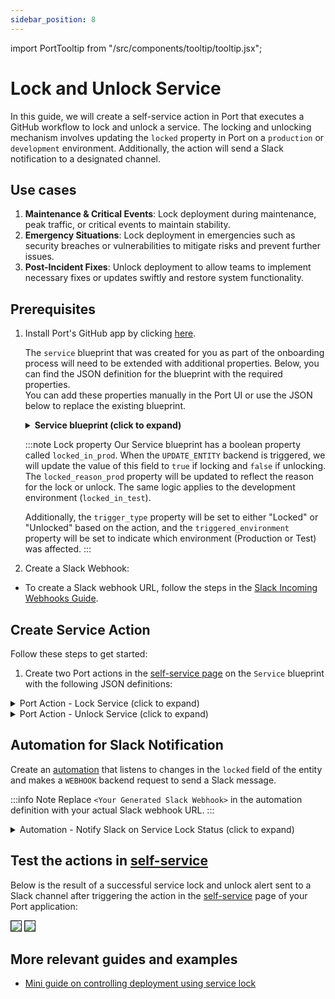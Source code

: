 ```yaml
---
sidebar_position: 8
---
```


import PortTooltip from "/src/components/tooltip/tooltip.jsx";

# Lock and Unlock Service

In this guide, we will create a self-service action in Port that executes a GitHub workflow to lock and unlock a service. The locking and unlocking mechanism involves updating the `locked` property in Port on a `production` or `development` environment. Additionally, the action will send a Slack notification to a designated channel.

## Use cases
1. **Maintenance & Critical Events**: Lock deployment during maintenance, peak traffic, or critical events to maintain stability.
2. **Emergency Situations**: Lock deployment in emergencies such as security breaches or vulnerabilities to mitigate risks and prevent further issues.
3. **Post-Incident Fixes**: Unlock deployment to allow teams to implement necessary fixes or updates swiftly and restore system functionality.

## Prerequisites
1. Install Port's GitHub app by clicking [here](https://github.com/apps/getport-io/installations/new).

    The `service` blueprint that was created for you as part of the onboarding process will need
   to be extended with additional properties.
   Below, you can find the JSON definition for the blueprint with the required properties.  
   You can add these properties manually in the Port UI or use the JSON below to replace the existing blueprint.
    
    <details>
    <summary><b>Service blueprint (click to expand)</b></summary>
    
    ```json showLineNumbers
    {
      "identifier": "service",
      "title": "Service",
      "icon": "Github",
      "schema": {
        "properties": {
          "readme": {
            "title": "README",
            "type": "string",
            "format": "markdown",
            "icon": "Book"
          },
          "url": {
            "title": "URL",
            "format": "url",
            "type": "string",
            "icon": "Link"
          },
          "language": {
            "icon": "Git",
            "type": "string",
            "title": "Language",
            "enum": [
              "GO",
              "Python",
              "Node",
              "React"
            ],
            "enumColors": {
              "GO": "red",
              "Python": "green",
              "Node": "blue",
              "React": "yellow"
            }
          },
          "slack": {
            "icon": "Slack",
            "type": "string",
            "title": "Slack",
            "format": "url"
          },
          "code_owners": {
            "title": "Code owners",
            "description": "This service's code owners",
            "type": "string",
            "icon": "TwoUsers"
          },
          "type": {
            "title": "Type",
            "description": "This service's type",
            "type": "string",
            "enum": [
              "Backend",
              "Frontend",
              "Library"
            ],
            "enumColors": {
              "Backend": "purple",
              "Frontend": "pink",
              "Library": "green"
            },
            "icon": "DefaultProperty"
          },
          "lifecycle": {
            "title": "Lifecycle",
            "type": "string",
            "enum": [
              "Production",
              "Staging",
              "Development"
            ],
            "enumColors": {
              "Production": "green",
              "Staging": "yellow",
              "Development": "blue"
            },
            "icon": "DefaultProperty"
          },
          "locked_in_prod": {
            "icon": "DefaultProperty",
            "title": "Locked in Prod",
            "type": "boolean",
            "default": false
          },
          "locked_reason_prod": {
            "icon": "DefaultProperty",
            "title": "Locked Reason Prod",
            "type": "string"
          },
          "locked_in_test": {
            "icon": "DefaultProperty",
            "title": "Locked in Test",
            "type": "boolean",
            "default": false
          },
          "locked_reason_test": {
            "icon": "DefaultProperty",
            "title": "Locked Reason Test",
            "type": "string"
          },
          "trigger_type": {
          "icon": "DefaultProperty",
          "title": "Lock or Unlock",
          "type": "string"
          },
          "triggered_environment": {
          "icon": "DefaultProperty",
          "title": "Triggered Environment",
          "type": "string"
          }
        },
        "required": []
      },
      "mirrorProperties": {},
      "calculationProperties": {},
      "aggregationProperties": {},
      "relations": {}
    }
    ```
    </details>

   :::note Lock property
   Our Service blueprint has a boolean property called `locked_in_prod`.
   When the `UPDATE_ENTITY` backend is triggered,
   we will update the value of this field to `true` if locking and `false` if unlocking.
   The `locked_reason_prod` property will be updated to reflect the reason for the lock or unlock.
   The same logic applies to the development environment (`locked_in_test`).

   Additionally, the `trigger_type` property will be set to either "Locked" or "Unlocked" based on the action,
   and the `triggered_environment` property will be set to indicate which environment (Production or Test) was affected.
   :::


2. Create a Slack Webhook:

- To create a Slack webhook URL, follow the steps in the [Slack Incoming Webhooks Guide](https://api.slack.com/messaging/webhooks).


##  Create Service Action 

Follow these steps to get started:

1. Create two Port actions in the [self-service page](https://app.getport.io/self-serve) on the `Service` blueprint with the following JSON definitions:

<details>
  <summary></b>Port Action - Lock Service (click to expand)</b></summary>

```json showLineNumbers
{
  "identifier": "lock_service",
  "title": "Lock Service",
  "icon": "Lock",
  "description": "Lock service in Port",
  "trigger": {
    "type": "self-service",
    "operation": "DAY-2",
    "userInputs": {
      "properties": {
        "reason": {
          "type": "string",
          "title": "Reason"
        },
        "environment": {
          "type": "string",
          "title": "Environment",
          "enum": [
            "Production",
            "Staging",
            "Development"
          ],
          "enumColors": {
            "Production": "green",
            "Staging": "orange",
            "Development": "blue"
          }
        }
      },
      "required": [],
      "order": [
        "reason"
      ]
    },
    "blueprintIdentifier": "service"
  },
  "invocationMethod": {
    "type": "UPSERT_ENTITY",
    "blueprintIdentifier": "service",
    "mapping": {
      "identifier": "{{ .entity.identifier }}",
      "title": "{{ .entity.title }}",
      "properties": {
        "{{ if .inputs.environment == 'Production' then 'locked_in_prod' else 'locked_in_test' end }}": true,
        "{{ if .inputs.environment == 'Production' then 'locked_reason_prod' else 'locked_reason_test' end }}": "{{ .inputs.reason }}",
        "trigger_type": "Locked",
        "triggered_environment": "{{ .inputs.environment }}"
      }
    }
  },
  "requiredApproval": false
}
```

</details>

<details>
  <summary></b>Port Action - Unlock Service (click to expand)</b></summary>

```json showLineNumbers
{
  "identifier": "unlock_service",
  "title": "Unlock Service",
  "icon": "Unlock",
  "description": "Unlock service in Port",
  "trigger": {
    "type": "self-service",
    "operation": "DAY-2",
    "userInputs": {
      "properties": {
        "reason": {
          "type": "string",
          "title": "Reason"
        },
        "environment": {
          "type": "string",
          "title": "Environment",
          "enum": [
            "Production",
            "Staging",
            "Development"
          ],
          "enumColors": {
            "Production": "green",
            "Staging": "orange",
            "Development": "blue"
          }
        }
      },
      "required": [],
      "order": [
        "reason",
        "environment"
      ]
    },
    "blueprintIdentifier": "service"
  },
  "invocationMethod": {
    "type": "UPSERT_ENTITY",
    "blueprintIdentifier": "service",
    "mapping": {
      "identifier": "{{ .entity.identifier }}",
      "title": "{{ .entity.title }}",
      "properties": {
        "{{ if .inputs.environment == 'Production' then 'locked_in_prod' else 'locked_in_test' end }}": false,
        "{{ if .inputs.environment == 'Production' then 'locked_reason_prod' else 'locked_reason_test' end }}": "{{ .inputs.reason }}",
        "trigger_type": "Unlocked",
        "triggered_environment": "{{ .inputs.environment }}"
      }
    }
  },
  "requiredApproval": false
}
```

</details>





## Automation for Slack Notification

Create an [automation](/actions-and-automations/create-self-service-experiences/) that listens to changes in the `locked` field of the entity and makes a `WEBHOOK` backend request to send a Slack message.

:::info Note
Replace `<Your Generated Slack Webhook>` in the automation definition with your actual Slack webhook URL.
:::

<details>
  <summary></b>Automation - Notify Slack on Service Lock Status (click to expand)</b></summary>

```json showLineNumbers
{
  "identifier": "serviceLockStatusChange",
  "title": "Notify Slack on Service Lock Status Change",
  "icon": "Slack",
  "description": "Sends a Slack message when the service lock status changes.",
  "trigger": {
    "type": "automation",
    "event": {
      "type": "ENTITY_UPDATED",
      "blueprintIdentifier": "service"
    },
    "condition": {
      "type": "JQ",
      "expressions": [
        ".diff.after.properties.locked_in_prod != .diff.before.properties.locked_in_prod or .diff.after.properties.locked_in_test != .diff.before.properties.locked_in_test"
      ],
      "combinator": "or"
    }
  },
  "invocationMethod": {
    "type": "WEBHOOK",
    "url": "<Your Generated Slack Webhook>",
    "agent": false,
    "synchronized": true,
    "body": {
      "text": "*Port Service {{ .event.diff.after.properties.trigger_type }}*\n\n*Service Name*: {{ .event.diff.after.title }}\n*Link*: https://app.getport.io/{{ .event.context.blueprintIdentifier }}Entity?identifier={{ .event.context.entityIdentifier }}\n\n*Environment:* {{ .event.diff.after.properties.triggered_environment }}\n*Reason:* {{ if .event.diff.after.properties.triggered_environment == 'Production' then .event.diff.after.properties.locked_reason_prod else .event.diff.after.properties.locked_reason_test end }}"
    }
  },
  "publish": true
}
```

</details>


## Test the actions in [self-service](https://app.getport.io/self-serve)

Below is the result of a successful service lock and unlock alert sent to a Slack channel after triggering the action in the [self-service](https://app.getport.io/self-serve) page of your Port application:

<img src="/img/self-service-actions/lockServiceSlackAlert.png" border="1px" />
<img src="/img/self-service-actions/unlockServiceSlackAlert.png" border="1px" />

## More relevant guides and examples
- [Mini guide on controlling deployment using service lock](/guides-and-tutorials/service-lock-github-workflow.md)